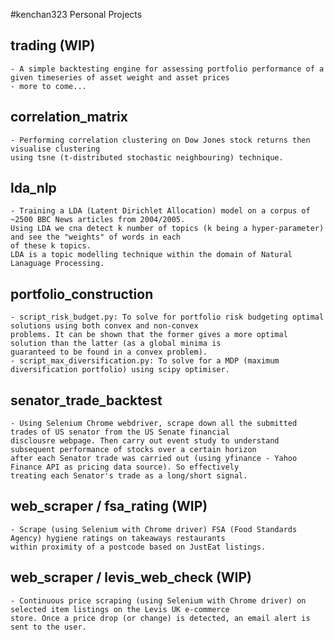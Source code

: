 #kenchan323 Personal Projects

trading (WIP)
-
    - A simple backtesting engine for assessing portfolio performance of a given timeseries of asset weight and asset prices
    - more to come...

correlation_matrix
-
    - Performing correlation clustering on Dow Jones stock returns then visualise clustering
    using tsne (t-distributed stochastic neighbouring) technique.
    
lda_nlp
-
    - Training a LDA (Latent Dirichlet Allocation) model on a corpus of ~2500 BBC News articles from 2004/2005.
    Using LDA we cna detect k number of topics (k being a hyper-parameter) and see the "weights" of words in each
    of these k topics.
    LDA is a topic modelling technique within the domain of Natural Lanaguage Processing.

    
portfolio_construction
-
    - script_risk_budget.py: To solve for portfolio risk budgeting optimal solutions using both convex and non-convex 
    problems. It can be shown that the former gives a more optimal solution than the latter (as a global minima is
    guaranteed to be found in a convex problem). 
    - script_max_diversification.py: To solve for a MDP (maximum diversification portfolio) using scipy optimiser.

senator_trade_backtest
-
    - Using Selenium Chrome webdriver, scrape down all the submitted trades of US senator from the US Senate financial
    disclousre webpage. Then carry out event study to understand subsequent performance of stocks over a certain horizon
    after each Senator trade was carried out (using yfinance - Yahoo Finance API as pricing data source). So effectively 
    treating each Senator's trade as a long/short signal.

web_scraper / fsa_rating (WIP)
-
    - Scrape (using Selenium with Chrome driver) FSA (Food Standards Agency) hygiene ratings on takeaways restaurants
    within proximity of a postcode based on JustEat listings.
    
web_scraper / levis_web_check (WIP)
-
    - Continuous price scraping (using Selenium with Chrome driver) on selected item listings on the Levis UK e-commerce 
    store. Once a price drop (or change) is detected, an email alert is sent to the user.